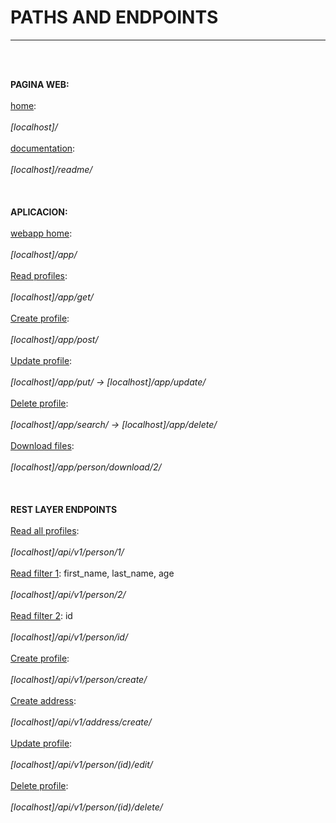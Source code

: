<h1>PATHS AND ENDPOINTS</h1>
<hr />
<br>
<div class="container">

<p>
    <br><b>PAGINA WEB:</b></br>
    <br><u>home</u>:</br>
    <br><i>[localhost]/</i></br>
    <br><u>documentation</u>:</br>
    <br><i>[localhost]/readme/</i></br>
<br>    </br>
    <br><b>APLICACION:</b></br>
    <br><u>webapp home</u>:</br>
    <br><i>[localhost]/app/</i></br>
    <br><u>Read profiles</u>:</br>
    <br><i>[localhost]/app/get/</i></br>
    <br><u>Create profile</u>:</br>
    <br><i>[localhost]/app/post/</i></br>
    <br><u>Update profile</u>:</br>
    <br><i>[localhost]/app/put/ -> [localhost]/app/update/</i></br>
    <br><u>Delete profile</u>:</br>
    <br><i>[localhost]/app/search/ -> [localhost]/app/delete/</i></br>
    <br><u>Download files</u>:</br>
    <br><i>[localhost]/app/person/download/2/</i></br>
<br>    </br>
    <br><b>REST LAYER ENDPOINTS</b></br>
    <br><u>Read all profiles</u>:</br>
    <br><i>[localhost]/api/v1/person/1/</i></br>
    <br><u>Read filter 1</u>: first_name, last_name, age</br>
    <br><i>[localhost]/api/v1/person/2/</i></br>
    <br><u>Read filter 2</u>: id</br>
    <br><i>[localhost]/api/v1/person/id/</i></br>
    <br><u>Create profile</u>:</br>
    <br><i>[localhost]/api/v1/person/create/</i></br>
    <br><u>Create address</u>:</br>
    <br><i>[localhost]/api/v1/address/create/</i></br>
    <br><u>Update profile</u>:</br>
    <br><i>[localhost]/api/v1/person/(id)/edit/</i></br>
    <br><u>Delete profile</u>:</br>
    <br><i>[localhost]/api/v1/person/(id)/delete/</i></br>
<br></p></br>
</div>
